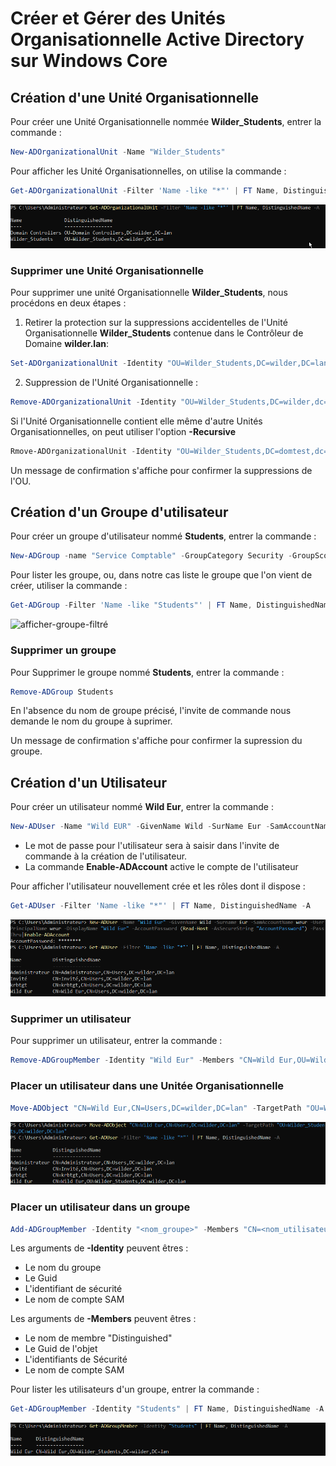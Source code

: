 # Créer et Gérer des Unités Organisationnelle Active Directory sur Windows Core

## Création d'une Unité Organisationnelle
Pour créer une Unité Organisationnelle nommée __Wilder_Students__, entrer la commande :

```powershell
New-ADOrganizationalUnit -Name "Wilder_Students"
```

Pour afficher les Unité Organisationnelles, on utilise la commande :

```powershell
Get-ADOrganizationalUnit -Filter 'Name -like "*"' | FT Name, DistinguishedName -AGet
```

![liste-OU](images/liste-OU.png)

### Supprimer une Unité Organisationnelle
Pour supprimer une unité Organisationnelle __Wilder_Students__, nous procédons en deux étapes :

1. Retirer la protection sur la suppressions accidentelles de l'Unité Organisationnelle __Wilder_Students__ contenue dans le Contrôleur de Domaine __wilder.lan__:

```powershell
Set-ADOrganizationalUnit -Identity "OU=Wilder_Students,DC=wilder,DC=lan" -ProtectedFromAccidentalDeletion $false
```

2. Suppression de l'Unité Organisationnelle :
```powershell
Remove-ADOrganizationalUnit -Identity "OU=Wilder_Students,DC=wilder,dc=lan"
```

Si l'Unité Organisationnelle contient elle même d'autre Unités Organisationnelles, on peut utiliser l'option __-Recursive__

```powershell
Rmove-ADOrganizationalUnit -Identity "OU=Wilder_Students,DC=domtest,dc=lan" -Recursive
```

Un message de confirmation s'affiche pour confirmer la suppressions de l'OU.


## Création d'un Groupe d'utilisateur
Pour créer un groupe d'utilisateur nommé __Students__, entrer la commande :

```powershell
New-ADGroup -name "Service Comptable" -GroupCategory Security -GroupScope Global -DisplayName "Service Comptable" -Path "CN=Users,DC=wilder,DC=lan" -Description "Groupe des comptables de l'entreprise"
```

Pour lister les groupe, ou, dans notre cas liste le groupe que l'on vient de créer, utiliser la commande :

```powershell
Get-ADGroup -Filter 'Name -like "Students"' | FT Name, DistinguishedName -A
```

![afficher-groupe-filtré](images/afficher-groupe-filtré.png)

### Supprimer un groupe

Pour Supprimer le groupe nommé __Students__, entrer la commande :

```powershell
Remove-ADGroup Students
```
En l'absence du nom de groupe précisé, l'invite de commande nous demande le nom du groupe à suprimer.

Un message de confirmation s'affiche pour confirmer la supression du groupe.


## Création d'un Utilisateur
Pour créer un utilisateur nommé __Wild Eur__, entrer la commande :

```powershell
New-ADUser -Name "Wild EUR" -GivenName Wild -SurName Eur -SamAccountName weur -UserPrincipalName weur -DisplayName 'Wild Eur' -AccountPassword (Read-Host -AsSecureString "AccountPassword") -PassThru|Enable-ADAccount
```
- Le mot de passe pour l'utilisateur sera à saisir dans l'invite de commande à la création de l'utilisateur.
- La commande __Enable-ADAccount__ active le compte de l'utilisateur

Pour afficher l'utilisateur nouvellement crée et les rôles dont il dispose :
```powershell
Get-ADUser -Filter 'Name -like "*"' | FT Name, DistinguishedName -A
```

![affichage-user](images/affichage-user.png)

### Supprimer un utilisateur
Pour supprimer un utilisateur, entrer la commande :

```powershell
Remove-ADGroupMember -Identity "Wild Eur" -Members "CN=Wild Eur,OU=Wilder_Students,DC=wilder,DC=lan"
```

### Placer un utilisateur dans une Unitée Organisationnelle

```powershell
Move-ADObject "CN=Wild Eur,CN=Users,DC=wilder,DC=lan" -TargetPath "OU=Wilder_Students,DC=wilder,DC=lan"
```

![affichage-user-OU](images/affichage-role-user.png)

### Placer un utilisateur dans un groupe

```powershell
Add-ADGroupMember -Identity "<nom_groupe>" -Members "CN=<nom_utilisateur>,OU=Wilder_Students,DC=wilder,DC=lan"
```

Les arguments de __-Identity__ peuvent êtres :
- Le nom du groupe
- Le Guid
- L'identifiant de sécurité
- Le nom de compte SAM

Les arguments de __-Members__ peuvent êtres :
- Le nom de membre "Distinguished"
- Le Guid de l'objet
- L'identifiants de Sécurité
- Le nom de compte SAM


Pour lister les utilisateurs d'un groupe, entrer la commande :

```powershell
Get-ADGroupMember -Identity "Students" | FT Name, DistinguishedName -A
```

![affichage-menbre-groupe](images/liste-menbre-groupe.png)